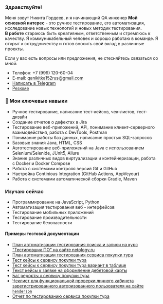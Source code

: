 ### Здравствуйте!

Меня зовут Никита Гордеев, и я начинающий QA инженер 
**Мой основной интерес** - это ручное тестирование, его автоматизация, исследование новых технологий и новых методик тестирования.   
**В  работе** стараюсь быть креативным, ответственным и стремлюсь к качеству. Я коммуникабельный человек и хорошо работаю в команде. Я открыт к сотрудничеству и готов вносить свой вклад в различные проекты.   

Если у вас есть вопросы или предложения, не стесняйтесь связаться со мной:
* Телефон: +7 (999) 120-60-04  
* E-mail: qanikitka152rus@gmail.com
* [Написать в Telegram](https://t.me/Gordeev_QA)
* [Резюме](https://docs.google.com/document/d/1kfO7Y83emmo51rKd4vBWYRpBKAEWTtMEU5DnCDepQSY/edit?usp=sharing)


### 💬 Мои ключевые навыки
* Ручное тестирование, написание тест-кейсов, чек-листов, тест-дизайн
* Создание отчетов о дефектах в Jira
* Тестирование веб-приложений, API, понимание клиент-серверного взаимодействия, работа с DevTools, Postman
* Понимание работы баз данных, написание простых SQL-запросов
* Базовые знания Java, HTML, CSS
* Автотестирование веб-приложений на Java с использованием Selenium/Selenide, JUnit5, Allure
* Знание различных видов виртуализации и контейнеризации, работа с Docker и Docker Compose
* Работа с системами контроля версий Git и GitHub
* Настройка Continious Integration (GitHub Actions, AppVeyour)
* Работа с системами автоматической сборки Gradle, Maven




### Изучаю сейчас
* Программирование на JavaScript, Python
* Автоматизация тестирования веб - интерфейсов
* Тестирование мобильных приложений
* Тестирование производительности
* Тестирование безопасности


#### Примеры тестовой документации

* [План автоматизации тестирования поиска и записи на курс "Тестировщик ПО" на сайте netology.ru](https://github.com/NikitkaGordeev/Summary)
* [План автоматизации тестирования сервиса покупки тура](https://github.com/NikitkaGordeev/CourseProject/blob/main/docs/Plan.md) 
* [Тест кейсы к сервису покупки тура](https://github.com/NikitkaGordeev/CourseProject/blob/main/docs/Plan.md)
* [Тест кейсы к сервису покупки тура вариант в таблице](https://docs.google.com/spreadsheets/d/1AwslaBLXZIE-qOLH0Giw1AcRqcNxMu9iA03hVIA0CsE/edit#gid=1895355200)
* [Текст кейсы к заявке на оформление дебетовой карты](https://docs.google.com/spreadsheets/d/1J69mcEHrcDH22KOZvsVQUD7bK0j--qMfm0zwwKuJIic/edit?usp=sharing)  
* [Баг рерорты к сервису покупки тура](https://github.com/NikitkaGordeev/CourseProject/issues)
* [Чеклист для функциональной проверки личного кабинета зарегистрированного авторизованного пользователя на сайте](https://docs.google.com/spreadsheets/d/10v1ffnBLhJAy0gmSXL5T8zq2eoT-dyYnwPBKGfZoHIs/edit?usp=sharing) [`henderson`](https://henderson.ru/) 
* [Отчет по тестированию сервиса покупки тура](https://github.com/NikitkaGordeev/CourseProject/blob/main/docs/Report.md)  



